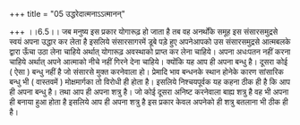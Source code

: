 +++
title = "05 उद्धरेदात्मनाऽऽत्मानन्"

+++
।।6.5।। जब मनुष्य इस प्रकार योगारूढ़ हो जाता है तब वह अनर्थोंके समूह इस
संसारसमुद्रसे स्वयं अपना उद्धार कर लेता है इसलिये संसारसागरमें डूबे पड़े
हुए अपनेआपको उस संसारसमुद्रसे आत्मबलके द्वारा ऊँचा उठा लेना चाहिये
अर्थात् योगारूढ़ अवस्थाको प्राप्त कर लेना चाहिये। अपना अधःपतन नहीं करना
चाहिये अर्थात् अपने आत्माको नीचे नहीं गिरने देना चाहिये। क्योंकि यह आप
ही अपना बन्धु है। दूसरा कोई ( ऐसा ) बन्धु नहीं है जो संसारसे मुक्त
करनेवाला हो। प्रेमादि भाव बन्धनके स्थान होनेके कारण सांसारिक बन्धु भी (
वास्तवमें ) मोक्षमार्गका तो विरोधी ही होता है। इसलिये निश्चयपूर्वक यह
कहना ठीक ही है कि आप ही अपना बन्धु है। तथा आप ही अपना शत्रु है। जो कोई
दूसरा अनिष्ट करनेवाला बाह्य शत्रु है वह भी अपना ही बनाया हुआ होता है
इसलिये आप ही अपना शत्रु है इस प्रकार केवल अपनेको ही शत्रु बतलाना भी ठीक
ही है।
